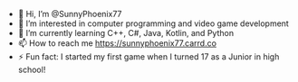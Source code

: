 - 👋 Hi, I’m @SunnyPhoenix77
- 👀 I’m interested in computer programming and video game development
- 🌱 I’m currently learning C++, C#, Java, Kotlin, and Python 
- 📫 How to reach me https://sunnyphoenix77.carrd.co
- ⚡ Fun fact: I started my first game when I turned 17 as a Junior in high school!

<!---
SunnyPhoenix77/SunnyPhoenix77 is a ✨ special ✨ repository because its `README.md` (this file) appears on your GitHub profile.
You can click the Preview link to take a look at your changes.
--->
